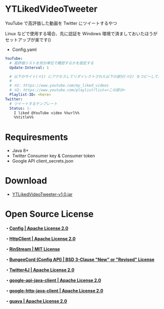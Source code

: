 # YTLikedVideoTweeter
YouTube で高評価した動画を Twitter にツイートするやつ

Linux などで使用する場合、先に認証を Windows 環境で済ましておいたほうがセットアップが楽です()

- Config.yaml
```Yaml
YouTube:
  # 高評価リストを何分単位で確認するかを設定する
  Update-Interval: 1

  # 以下のサイト(※1) にアクセスしてリダイレクトされた以下の部分(※2) をコピーして以下に貼り付け
  #
  # ※1: https://www.youtube.com/my_liked_videos
  # ※2: https://www.youtube.com/playlist?list=<この部分>
  Playlist-ID: <here>
Twitter:
  # ツイートするテンプレート
  Status: |-
    I liked @YouTube video %%url%%
    %%title%%

```

# Requiresments
- Java 8+
- Twitter Consumer key & Consumer token
- Google API client_secrets.json

# Download
- [YTLikedVideoTweeter-v1.0.jar](https://github.com/SimplyRin/YTLikedVideoTweeter/releases/download/1.0/YTLikedVideoTweeter-v1.0.jar)

# Open Source License
**・[Config | Apache License 2.0](https://github.com/SimplyRin/Config/blob/master/LICENSE.md)**

**・[HttpClient | Apache License 2.0](https://github.com/SimplyRin/HttpClient/blob/master/LICENSE.md)**

**・[RinStream | MIT License](https://github.com/SimplyRin/RinStream/blob/master/LICENSE.md)**

**・[BungeeCord (Config API) | BSD 3-Clause "New" or "Revised" License](https://github.com/SpigotMC/BungeeCord/blob/master/LICENSE)**

**・[Twitter4J | Apache License 2.0](https://github.com/Twitter4J/Twitter4J/blob/master/LICENSE.txt)**

**・[google-api-java-client | Apache License 2.0](https://github.com/googleapis/google-api-java-client/blob/master/LICENSE)**

**・[google-http-java-client | Apache License 2.0](https://github.com/googleapis/google-http-java-client/blob/master/LICENSE)**

**・[guava | Apache License 2.0](https://github.com/google/guava/blob/master/COPYING)**
